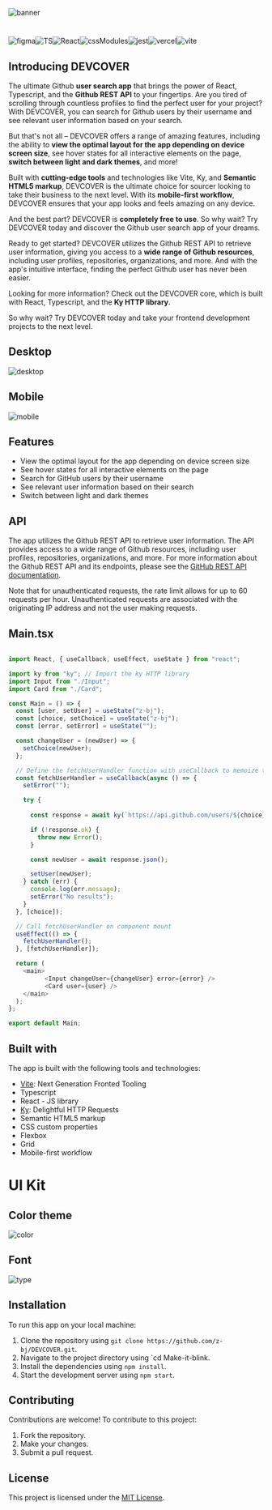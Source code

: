 ![banner](https://github.com/z-bj/DEVCOVER/blob/main/devcover-banner.jpg)

# 
![figma](https://img.shields.io/badge/Figma-F24E1E.svg?style=for-the-badge&logo=Figma&logoColor=white)![TS](https://img.shields.io/badge/TypeScript-3178C6.svg?style=for-the-badge&logo=TypeScript&logoColor=white)![React](https://img.shields.io/badge/React-61DAFB.svg?style=for-the-badge&logo=React&logoColor=black)![cssModules](https://img.shields.io/badge/CSS%20Modules-000000.svg?style=for-the-badge&logo=CSS-Modules&logoColor=white)![jest](https://img.shields.io/badge/Jest-C21325.svg?style=for-the-badge&logo=Jest&logoColor=white)![vercel](https://img.shields.io/badge/Vercel-000000.svg?style=for-the-badge&logo=Vercel&logoColor=white)![vite](https://img.shields.io/badge/Vite-646CFF.svg?style=for-the-badge&logo=Vite&logoColor=white)

## Introducing DEVCOVER 

The ultimate Github **user search app** that brings the power of React, Typescript, and the **Github REST API** to your fingertips. Are you tired of scrolling through countless profiles to find the perfect user for your project? With DEVCOVER, you can search for Github users by their username and see relevant user information based on your search.

But that's not all – DEVCOVER offers a range of amazing features, including the ability to **view the optimal layout for the app depending on device screen size**, see hover states for all interactive elements on the page, **switch between light and dark themes**, and more!

Built with **cutting-edge tools** and technologies like Vite, Ky, and **Semantic HTML5 markup**, DEVCOVER is the ultimate choice for sourcer looking to take their business to the next level. With its **mobile-first workflow**, DEVCOVER ensures that your app looks and feels amazing on any device.

And the best part? DEVCOVER is **completely free to use**. So why wait? Try DEVCOVER today and discover the Github user search app of your dreams.

Ready to get started? DEVCOVER utilizes the Github REST API to retrieve user information, giving you access to a **wide range of Github resources**, including user profiles, repositories, organizations, and more. And with the app's intuitive interface, finding the perfect Github user has never been easier.

Looking for more information? Check out the DEVCOVER core, which is built with React, Typescript, and the **Ky HTTP library**. 

So why wait? Try DEVCOVER today and take your frontend development projects to the next level.

## Desktop

![desktop](https://github.com/z-bj/DEVCOVER/blob/main/Devcover.gif)

## Mobile

![mobile](https://github.com/z-bj/DEVCOVER/blob/main/devcover-mobile.gif)

## Features

-   View the optimal layout for the app depending on device screen size
-   See hover states for all interactive elements on the page
-   Search for GitHub users by their username
-   See relevant user information based on their search
-   Switch between light and dark themes

## API

The app utilizes the Github REST API to retrieve user information. The API provides access to a wide range of Github resources, including user profiles, repositories, organizations, and more. For more information about the Github REST API and its endpoints, please see the [GitHub REST API documentation](https://docs.github.com/en/rest?apiVersion=2022-11-28).

Note that for unauthenticated requests, the rate limit allows for up to 60 requests per hour. Unauthenticated requests are associated with the originating IP address and not the user making requests.

## Main.tsx


``` javascript

import React, { useCallback, useEffect, useState } from "react";

import ky from "ky"; // Import the ky HTTP library
import Input from "./Input";
import Card from "./Card";

const Main = () => {
  const [user, setUser] = useState("z-bj");
  const [choice, setChoice] = useState("z-bj");
  const [error, setError] = useState("");

  const changeUser = (newUser) => {
    setChoice(newUser);
  };

  // Define the fetchUserHandler function with useCallback to memoize the function
  const fetchUserHandler = useCallback(async () => {
    setError("");

    try {
    
      const response = await ky(`https://api.github.com/users/${choice}`);

      if (!response.ok) {
        throw new Error();
      }

      const newUser = await response.json();

      setUser(newUser);
    } catch (err) {
      console.log(err.message);
      setError("No results");
    }
  }, [choice]);

  // Call fetchUserHandler on component mount
  useEffect(() => {
    fetchUserHandler();
  }, [fetchUserHandler]);

  return (
    <main>
          <Input changeUser={changeUser} error={error} />
          <Card user={user} />
    </main>
  );
};

export default Main;

```



## Built with

The app is built with the following tools and technologies:

-   [Vite](https://vitejs.dev/): Next Generation Fronted Tooling
-   Typescript
-   React - JS library
-   [Ky](https://github.com/sindresorhus/ky): Delightful HTTP Requests
-   Semantic HTML5 markup
-   CSS custom properties
-   Flexbox
-   Grid
-   Mobile-first workflow

# UI Kit

## Color theme

![color](https://github.com/z-bj/DEVCOVER/blob/main/Color.jpg)



## Font

![type](https://github.com/z-bj/DEVCOVER/blob/main/type.jpg)


## Installation

To run this app on your local machine:

1.  Clone the repository using `git clone https://github.com/z-bj/DEVCOVER.git`.
2.  Navigate to the project directory using `cd Make-it-blink.
3.  Install the dependencies using `npm install`.
4.  Start the development server using `npm start`.

## Contributing

Contributions are welcome! To contribute to this project:

1.  Fork the repository.
2.  Make your changes.
3.  Submit a pull request.

## License

This project is licensed under the [MIT License](https://opensource.org/licenses/MIT).
